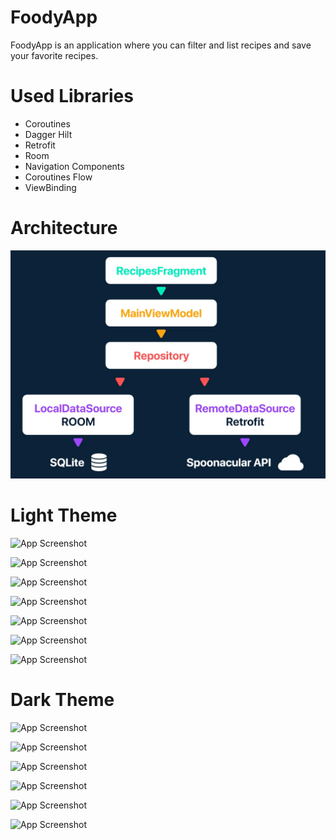 
# FoodyApp

FoodyApp is an application where you can filter and list recipes and save your favorite recipes.

# Used Libraries
- Coroutines
- Dagger Hilt
- Retrofit
- Room
- Navigation Components
- Coroutines Flow
- ViewBinding
# Architecture
![App Screenshot](https://raw.githubusercontent.com/AkinchanKushwaha/Foody/master/screenshots/architecture.png)

# Light Theme
![App Screenshot](https://raw.githubusercontent.com/Romil2800/Foody-App/master/images/Screenshot_20220309-211247_Foody.jpg)

![App Screenshot](https://raw.githubusercontent.com/Romil2800/Foody-App/master/images/Screenshot_20220309-211253_Foody.jpg)

![App Screenshot](https://raw.githubusercontent.com/Romil2800/Foody-App/master/images/Screenshot_20220309-211342_Foody.jpg)

![App Screenshot](https://raw.githubusercontent.com/Romil2800/Foody-App/master/images/Screenshot_20220309-211301_Foody.jpg)

![App Screenshot](https://raw.githubusercontent.com/Romil2800/Foody-App/master/images/Screenshot_20220309-211306_Foody.jpg)

![App Screenshot](https://raw.githubusercontent.com/Romil2800/Foody-App/master/images/Screenshot_20220309-211322_Foody.jpg)

![App Screenshot](https://raw.githubusercontent.com/Romil2800/Foody-App/master/images/Screenshot_20220309-211327_Foody.jpg)

# Dark Theme
![App Screenshot](https://raw.githubusercontent.com/Romil2800/Foody-App/master/images/Screenshot_20220309-211348_Foody.jpg)

![App Screenshot](https://raw.githubusercontent.com/Romil2800/Foody-App/master/images/Screenshot_20220309-211407_Foody.jpg)

![App Screenshot](https://raw.githubusercontent.com/Romil2800/Foody-App/master/images/Screenshot_20220309-211400_Foody.jpg)

![App Screenshot](https://raw.githubusercontent.com/Romil2800/Foody-App/master/images/Screenshot_20220309-211403_Foody.jpg)

![App Screenshot](https://raw.githubusercontent.com/Romil2800/Foody-App/master/images/Screenshot_20220309-211354_Foody.jpg)

![App Screenshot](https://raw.githubusercontent.com/Romil2800/Foody-App/master/images/Screenshot_20220309-211420_Foody.jpg)

